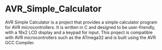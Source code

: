 # AVR_Simple_Calculator
AVR Simple Calculator is a project that provides a simple calculator program for AVR microcontrollers. It is written in C and designed to be user-friendly, with a 16x2 LCD display and a keypad for input. This project is compatible with AVR microcontrollers such as the ATmega32 and is built using the AVR GCC Compiler.
